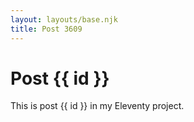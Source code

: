 ```yaml
---
layout: layouts/base.njk
title: Post 3609
---
```


# Post {{ id }}

This is post {{ id }} in my Eleventy project.
